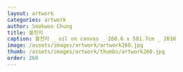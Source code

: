```yaml
---
layout: artwork
categories: artwork
author: Seokwoo Chung
title: 볼천지
caption: 볼천지 _ oil on canvas _ 260.6 x 581.7cm _ 2010
image: /assets/images/artwork/artwork260.jpg
thumb: /assets/images/artwork/thumbs/artwork260.jpg
order: 260
---
```

